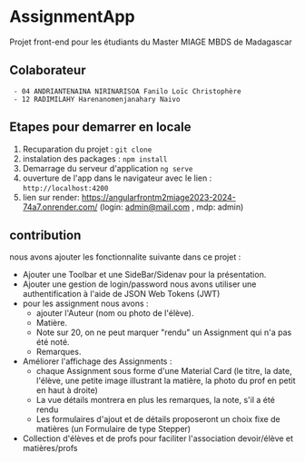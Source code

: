 # AssignmentApp

Projet front-end pour les étudiants du Master MIAGE MBDS de Madagascar

## Colaborateur

     - 04 ANDRIANTENAINA NIRINARISOA Fanilo Loïc Christophère
     - 12 RADIMILAHY Harenanomenjanahary Naivo

## Etapes pour demarrer en locale

1. Recuparation du projet : `git clone`
2. instalation des packages : `npm install`
3. Demarrage du serveur d'application `ng serve`
4. ouverture de l'app dans le navigateur avec le lien : `http://localhost:4200`
5. lien sur render: https://angularfrontm2miage2023-2024-74a7.onrender.com/ (login: admin@mail.com , mdp: admin)


## contribution

nous avons ajouter les fonctionnalite suivante dans ce projet :

* Ajouter une Toolbar et une SideBar/Sidenav pour la présentation.
* Ajouter une gestion de login/password
    nous avons utiliser une authentification à l'aide de JSON Web Tokens (JWT)
* pour les assignment nous avons :  
  * ajouter l'Auteur (nom ou photo de l'élève).
  * Matière.
  * Note sur 20, on ne peut marquer "rendu" un Assignment qui n'a pas été noté.
  * Remarques.
* Améliorer l'affichage des Assignments :
  * chaque Assignment sous forme d'une Material Card (le titre, la date, l'élève, une petite image illustrant la matière, la photo du prof en petit en haut à droite)   
  * La vue détails montrera en plus les remarques, la note, s'il a été rendu  
  * Les formulaires d'ajout et de détails proposeront un choix fixe de matières (un Formulaire de type Stepper)
* Collection d'élèves et de profs pour faciliter l'association devoir/élève et matières/profs
